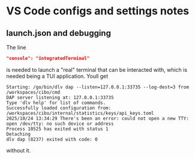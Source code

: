 
# VS Code configs and settings notes

## launch.json and debugging

The line
```json
"console": "integratedTerminal"
```

is needed to launch a "real" terminal that can be interacted with, which is needed being a TUI application. Youll get
```console
Starting: /go/bin/dlv dap --listen=127.0.0.1:33735 --log-dest=3 from /workspaces/cibo/cmd
DAP server listening at: 127.0.0.1:33735
Type 'dlv help' for list of commands.
Successfully loaded configuration from: /workspaces/cibo/internal/statistics/keys/api_keys.toml
2025/10/24 13:34:29 There's been an error: could not open a new TTY: open /dev/tty: no such device or address
Process 10525 has exited with status 1
Detaching
dlv dap (8237) exited with code: 0
```

without it.